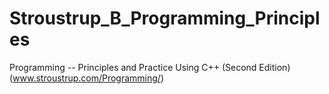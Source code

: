 # Stroustrup_B_Programming_Principles
Programming -- Principles and Practice Using C++ (Second Edition) (www.stroustrup.com/Programming/)
